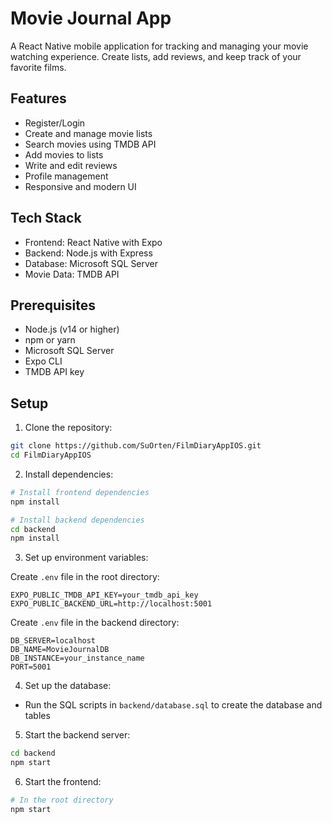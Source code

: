 # Movie Journal App

A React Native mobile application for tracking and managing your movie watching experience. Create lists, add reviews, and keep track of your favorite films.

## Features

- Register/Login
- Create and manage movie lists
- Search movies using TMDB API
- Add movies to lists
- Write and edit reviews
- Profile management
- Responsive and modern UI

## Tech Stack

- Frontend: React Native with Expo
- Backend: Node.js with Express
- Database: Microsoft SQL Server
- Movie Data: TMDB API

## Prerequisites

- Node.js (v14 or higher)
- npm or yarn
- Microsoft SQL Server
- Expo CLI
- TMDB API key

## Setup

1. Clone the repository:
```bash
git clone https://github.com/SuOrten/FilmDiaryAppIOS.git
cd FilmDiaryAppIOS
```

2. Install dependencies:
```bash
# Install frontend dependencies
npm install

# Install backend dependencies
cd backend
npm install
```

3. Set up environment variables:

Create `.env` file in the root directory:
```
EXPO_PUBLIC_TMDB_API_KEY=your_tmdb_api_key
EXPO_PUBLIC_BACKEND_URL=http://localhost:5001
```

Create `.env` file in the backend directory:
```
DB_SERVER=localhost
DB_NAME=MovieJournalDB
DB_INSTANCE=your_instance_name
PORT=5001
```

4. Set up the database:
- Run the SQL scripts in `backend/database.sql` to create the database and tables

5. Start the backend server:
```bash
cd backend
npm start
```

6. Start the frontend:
```bash
# In the root directory
npm start
```
